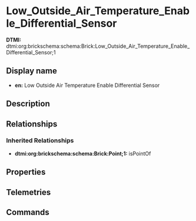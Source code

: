 # Low_Outside_Air_Temperature_Enable_Differential_Sensor
**DTMI:** dtmi:org:brickschema:schema:Brick:Low_Outside_Air_Temperature_Enable_Differential_Sensor;1
## Display name
- **en:** Low Outside Air Temperature Enable Differential Sensor
## Description
## Relationships
### Inherited Relationships
* **dtmi:org:brickschema:schema:Brick:Point;1:** isPointOf
## Properties
## Telemetries
## Commands
